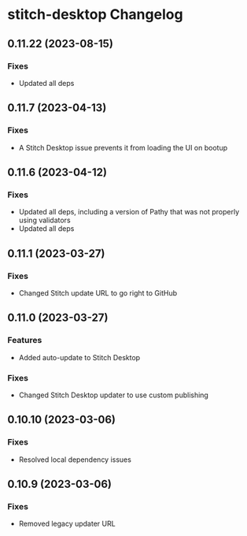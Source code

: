 # stitch-desktop Changelog

## 0.11.22 (2023-08-15)

### Fixes

- Updated all deps

## 0.11.7 (2023-04-13)

### Fixes

- A Stitch Desktop issue prevents it from loading the UI on bootup

## 0.11.6 (2023-04-12)

### Fixes

- Updated all deps, including a version of Pathy that was not properly using validators
- Updated all deps

## 0.11.1 (2023-03-27)

### Fixes

- Changed Stitch update URL to go right to GitHub

## 0.11.0 (2023-03-27)

### Features

- Added auto-update to Stitch Desktop

### Fixes

- Changed Stitch Desktop updater to use custom publishing

## 0.10.10 (2023-03-06)

### Fixes

- Resolved local dependency issues

## 0.10.9 (2023-03-06)

### Fixes

- Removed legacy updater URL